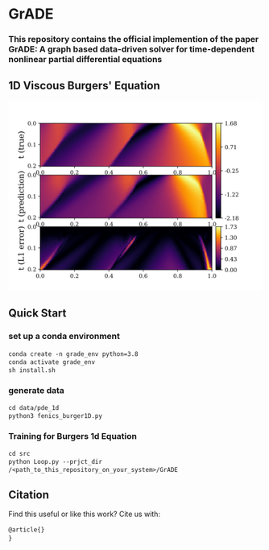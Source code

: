 # GrADE
### This repository contains the official implemention of the paper  GrADE: A graph based data-driven solver for time-dependent nonlinear partial differential equations
## 1D Viscous Burgers' Equation

![1D Viscous Burgers' Equation](./images/fig_c9-1.png "1D Viscous Burgers' Equation")

## Quick Start

### set up a conda environment

```
conda create -n grade_env python=3.8
conda activate grade_env
sh install.sh
```

### generate data
```
cd data/pde_1d
python3 fenics_burger1D.py
```

### Training for Burgers 1d Equation

```
cd src
python Loop.py --prjct_dir /<path_to_this_repository_on_your_system>/GrADE
```

## Citation
Find this useful or like this work? Cite us with:
```latex
@article{}
}
```

